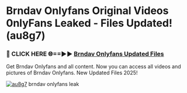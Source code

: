 # Brndav Onlyfans Original Videos 0nlyFans Leaked - Files Updated! (au8g7)

<h3>🔴 CLICK HERE 🌐==►► <a href="https://tinyurl.com/x26r9saj" rel="nofollow">Brndav Onlyfans Updated Files</a></h3>

Get Brndav Onlyfans and all content. Now you can access all videos and pictures of Brndav Onlyfans. New Updated Files 2025!

[![au8g7](https://i.imgur.com/LkgZPqh.gif)](https://tinyurl.com/x26r9saj)
brndav onlyfans leak